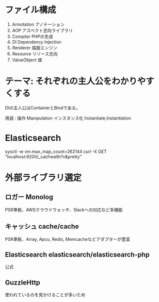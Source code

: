 ファイル構成
====================

1. Annotation アノテーション
1. AOP アスペクト志向ライブラリ
1. Compiler PHPの生成
1. DI Dependency Injection
1. Renderer 描画エンジン
1. Resource リソース志向
1. ValueObject 値


テーマ: それぞれの主人公をわかりやすくする
==========================================


DIの主人公はContainerとBindである。


用語
:
操作 Manipulation
インスタンス化 Instantiate,Instantiation


Elasticsearch
============================


sysctl -w vm.max_map_count=262144
curl -X GET "localhost:9200/_cat/health?v&pretty"


外部ライブラリ選定
============================


ロガー Monolog
---------------------

PSR準拠、AWSクラウドウォッチ、Slackへの対応など多機能


キャッシュ cache/cache
------------------------

PSR準拠、Array, Apcu, Redis, Memcacheなどアダプターが豊富

Elasticsearch elasticsearch/elasticsearch-php
---------------------------------------------------

公式

GuzzleHttp
---------------------------------------------------

使われているのを見かけることが多いため
